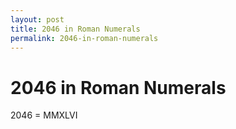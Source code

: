 ```yaml
---
layout: post
title: 2046 in Roman Numerals
permalink: 2046-in-roman-numerals
---
```


# 2046 in Roman Numerals

2046 = MMXLVI
